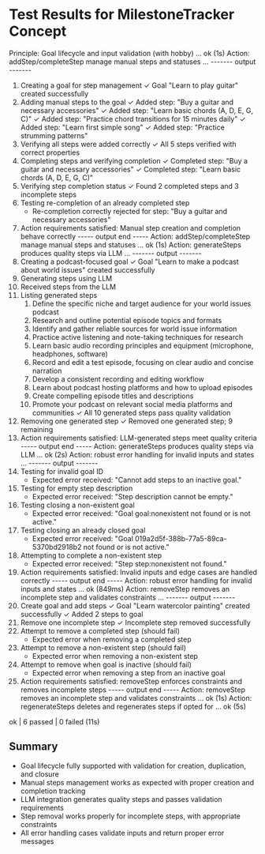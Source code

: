 # Test Results for MilestoneTracker Concept

Principle: Goal lifecycle and input validation (with hobby) ... ok (1s)
Action: addStep/completeStep manage manual steps and statuses ...
------- output -------
1. Creating a goal for step management
   ✓ Goal "Learn to play guitar" created successfully
2. Adding manual steps to the goal
   ✓ Added step: "Buy a guitar and necessary accessories"
   ✓ Added step: "Learn basic chords (A, D, E, G, C)"
   ✓ Added step: "Practice chord transitions for 15 minutes daily"
   ✓ Added step: "Learn first simple song"
   ✓ Added step: "Practice strumming patterns"
3. Verifying all steps were added correctly
   ✓ All 5 steps verified with correct properties
4. Completing steps and verifying completion
   ✓ Completed step: "Buy a guitar and necessary accessories"
   ✓ Completed step: "Learn basic chords (A, D, E, G, C)"
5. Verifying step completion status
   ✓ Found 2 completed steps and 3 incomplete steps
6. Testing re-completion of an already completed step
   - Re-completion correctly rejected for step: "Buy a guitar and necessary accessories"
7. Action requirements satisfied: Manual step creation and completion behave correctly
----- output end -----
Action: addStep/completeStep manage manual steps and statuses ... ok (1s)
Action: generateSteps produces quality steps via LLM ...
------- output -------
1. Creating a podcast-focused goal
   ✓ Goal "Learn to make a podcast about world issues" created successfully
2. Generating steps using LLM
3. Received steps from the LLM
4. Listing generated steps
   1. Define the specific niche and target audience for your world issues podcast
   2. Research and outline potential episode topics and formats
   3. Identify and gather reliable sources for world issue information
   4. Practice active listening and note-taking techniques for research
   5. Learn basic audio recording principles and equipment (microphone, headphones, software)
   6. Record and edit a test episode, focusing on clear audio and concise narration
   7. Develop a consistent recording and editing workflow
   8. Learn about podcast hosting platforms and how to upload episodes
   9. Create compelling episode titles and descriptions
   10. Promote your podcast on relevant social media platforms and communities
   ✓ All 10 generated steps pass quality validation
5. Removing one generated step
   ✓ Removed one generated step; 9 remaining
5. Action requirements satisfied: LLM-generated steps meet quality criteria
----- output end -----
Action: generateSteps produces quality steps via LLM ... ok (2s)
Action: robust error handling for invalid inputs and states ...
------- output -------
1. Testing for invalid goal ID
   - Expected error received: "Cannot add steps to an inactive goal."
2. Testing for empty step description
   - Expected error received: "Step description cannot be empty."
3. Testing closing a non-existent goal
   - Expected error received: "Goal goal:nonexistent not found or is not active."
4. Testing closing an already closed goal
   - Expected error received: "Goal 019a2d5f-388b-77a5-89ca-5370bd2918b2 not found or is not active."
5. Attempting to complete a non-existent step
   - Expected error received: "Step step:nonexistent not found."
6. Action requirements satisfied: Invalid inputs and edge cases are handled correctly
----- output end -----
Action: robust error handling for invalid inputs and states ... ok (849ms)
Action: removeStep removes an incomplete step and validates constraints ...
------- output -------
1. Create goal and add steps
   ✓ Goal "Learn watercolor painting" created successfully
   ✓ Added 2 steps to goal
2. Remove one incomplete step
   ✓ Incomplete step removed successfully
3. Attempt to remove a completed step (should fail)
   - Expected error when removing a completed step
4. Attempt to remove a non-existent step (should fail)
   - Expected error when removing a non-existent step
5. Attempt to remove when goal is inactive (should fail)
   - Expected error when removing a step from an inactive goal
6. Action requirements satisfied: removeStep enforces constraints and removes incomplete steps
----- output end -----
Action: removeStep removes an incomplete step and validates constraints ... ok (1s)
Action: regenerateSteps deletes and regenerates steps if opted for ... ok (5s)

ok | 6 passed | 0 failed (11s)

## Summary
- Goal lifecycle fully supported with validation for creation, duplication, and closure
- Manual steps management works as expected with proper creation and completion tracking
- LLM integration generates quality steps and passes validation requirements
- Step removal works properly for incomplete steps, with appropriate constraints
- All error handling cases validate inputs and return proper error messages
